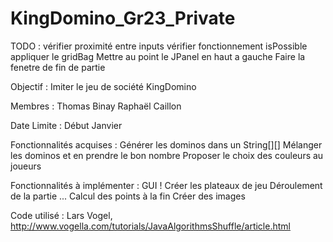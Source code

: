 # KingDomino_Gr23_Private

TODO :
vérifier proximité entre inputs
vérifier fonctionnement isPossible
appliquer le gridBag
Mettre au point le JPanel en haut a gauche
Faire la fenetre de fin de partie



Objectif : 
Imiter le jeu de société KingDomino

Membres :
Thomas Binay
Raphaël Caillon

Date Limite : 
Début Janvier

Fonctionnalités acquises :
Générer les dominos dans un String[][]
Mélanger les dominos et en prendre le bon nombre
Proposer le choix des couleurs au joueurs

Fonctionnalités à implémenter :
GUI !
Créer les plateaux de jeu
Déroulement de la partie ...
Calcul des points à la fin
Créer des images

Code utilisé :
Lars Vogel, http://www.vogella.com/tutorials/JavaAlgorithmsShuffle/article.html

